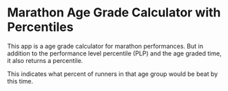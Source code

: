 # Marathon Age Grade Calculator with Percentiles

This app is a age grade calculator for marathon performances. But in addition to the performance level percentile (PLP) and the age graded time, it also returns a percentile.

This indicates what percent of runners in that age group would be beat by this time.